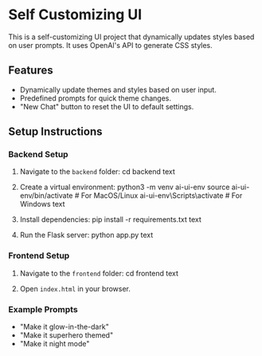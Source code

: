 # Self Customizing UI

This is a self-customizing UI project that dynamically updates styles based on user prompts. It uses OpenAI's API to generate CSS styles.

## Features
- Dynamically update themes and styles based on user input.
- Predefined prompts for quick theme changes.
- "New Chat" button to reset the UI to default settings.

## Setup Instructions

### Backend Setup
1. Navigate to the `backend` folder:
cd backend
text

2. Create a virtual environment:
python3 -m venv ai-ui-env
source ai-ui-env/bin/activate # For MacOS/Linux
ai-ui-env\Scripts\activate # For Windows
text

3. Install dependencies:
pip install -r requirements.txt
text

4. Run the Flask server:
python app.py
text

### Frontend Setup
1. Navigate to the `frontend` folder:
cd frontend
text

2. Open `index.html` in your browser.

### Example Prompts
- "Make it glow-in-the-dark"
- "Make it superhero themed"
- "Make it night mode"